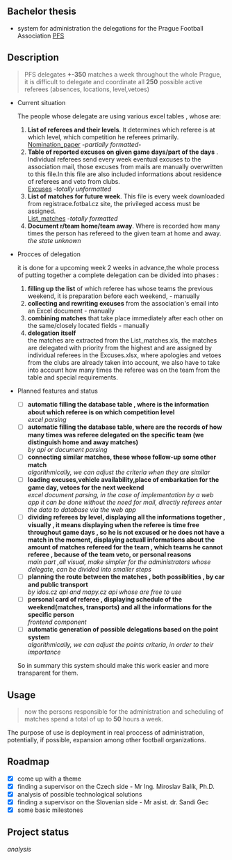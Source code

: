 ## **Bachelor thesis**
 - system for administration the delegations for the Prague Football Association [PFS
 ](https://www.fotbalpraha.cz/)

## Description
> PFS delegates **+-350** matches a week throughout the whole Prague, it is difficult to delegate and coordinate all **250** possible active referees (absences, locations, level,vetoes)

- Current situation

  The people whose delegate are using various excel tables , whose are: 

  1. **List of referees and their levels**. It determines which referee is at which level, which competition he referees primarily.  
  [Nomination_paper](materials_used_by_pfs/Nomination_paper.xlsx) -_partially formatted_- 
  2. **Table of reported excuses on given game days/part of the days** .     Individual referees send every week eventual excuses to the association mail, those excuses from mails are manually overwritten to this file.In this file are also included informations about residence of referees and veto from clubs.  
  [Excuses](materials_used_by_pfs/Excuses.xlsx) -_totally unformatted_
  3. **List of matches for future week**. This file is every week downloaded from registrace.fotbal.cz site, the privileged access must be assigned.  
  [List_matches](
materials_used_by_pfs/List_matches.xls) -_totally formatted_ 
  4. **Document r/team home/team away**. Where is recorded how many times the person has refereed to the given team at home and away.  
  _the state unknown_

- Procces of delegation

  it is done for a upcoming week 2 weeks in advance,the whole process of putting together a complete delegation can be divided into phases :  

  1. **filling up the list** of which referee has whose teams the previous weekend, it is preparation before each weekend,  - manually
  2. **collecting and rewriting excuses** from the association's email into an Excel document - manually 
  3. **combining matches** that take place immediately after each other on the same/closely located fields - manually
  4. **delegation itself**  
  the matches are extracted from the List_matches.xls, the matches are delegated with priority from the highest and are assigned by individual referees in the Excuses.xlsx, where apologies and vetoes from the clubs are already taken into account, we also have to take into account how many times the referee was on the team from the table and special requirements.




- Planned features and status 
  - [ ] **automatic filling the database table , where is the information about which referee is on which competition level**   
  _excel parsing_
  - [ ] **automatic filling the database table, where are the records of how many times was referee delegated on the specific team (we distinguish home and away matches)**     
  _by api or document parsing_
  - [ ] **connecting similar matches, these whose follow-up
  some other match**   
  _algorithmically, we can adjust the criteria when they are similar_
  - [ ]  **loading excuses,vehicle availability,place of embarkation for the game day, vetoes for the next weekend**   
  _excel document parsing, in the case of implementation by a web app it can be done without the need for mail, directly referees enter the data to database via the web app_ 
  - [ ] **dividing referees by level, displaying all the informations together , visually , it means displaying when the referee is time free throughout game days , so he is not excused or he does not have a match in the moment, displaying actuall informations about the amount of matches refereed for the team , which teams he cannot referee , because of the team veto, or personal reasons**  
_main part ,all visual, make simpler for the administrators whose delegate, can be divided into smaller steps_
  - [ ] **planning the route between the matches , both possiblities , by car and public transport**  
_by idos.cz api and mapy.cz api whose are free to use_
  - [ ] **personal card of referee , displaying schedule of the weekend(matches, transports) and all the informations for the specific person**  
  _frontend component_
  - [ ] **automatic generation of possible delegations based on the point system**    
  _algorithmically, we can adjust the points criteria, in order to their importance_

  So in summary this system should make this work        easier and more transparent for them.


## Usage
> now the persons responsible for the administration and scheduling of matches spend a total of up to **50** hours a week.

The purpose of use is deployment in real proccess of administration, potentially, if possible, expansion among other football organizations.



## Roadmap
- [x] come up with a theme
- [x] finding a supervisor on the Czech side - Mr Ing. Miroslav Balík, Ph.D.
- [x] analysis of possible technological solutions
- [x] finding a supervisor on the Slovenian side - Mr asist. dr. Sandi Gec
- [x] some basic milestones

## Project status
_analysis_

